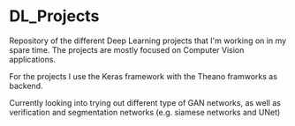 # DL_Projects
Repository of the different Deep Learning projects that I'm working on in my spare time. The projects are mostly focused on Computer Vision applications.

For the projects I use the Keras framework with the Theano framworks as backend.

Currently looking into trying out different type of GAN networks, as well as verification and segmentation networks (e.g. siamese networks and UNet)
